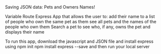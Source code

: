 Saving JSON data: Pets and Owners Names!

Variable Route Express App that allows the user to:
	add their name to a list of people who own the same pet as them
	see all pets and the names of the people who own them
	Search a pet to see who, if any, owns the pet and displays their name

To run this app, download the javascript and JSON file and install express using
	npm init
	npm install express --save
	and then run your local server